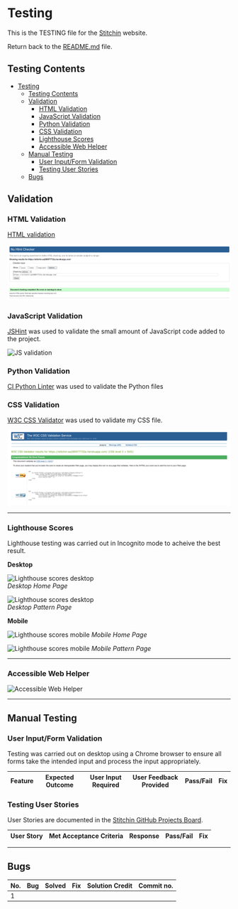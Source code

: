 # Testing

This is the TESTING file for the [Stitchin]() website.

Return back to the [README.md](README.md) file.

## Testing Contents  
  
- [Testing](#testing)
  - [Testing Contents](#testing-contents)
  - [Validation](#validation)
    - [HTML Validation](#html-validation)
    - [JavaScript Validation](#javascript-validation)
    - [Python Validation](#python-validation)
    - [CSS Validation](#css-validation)
    - [Lighthouse Scores](#lighthouse-scores)
    - [Accessible Web Helper](#accessible-web-helper)
  - [Manual Testing](#manual-testing)
    - [User Input/Form Validation](#user-inputform-validation)
    - [Testing User Stories](#testing-user-stories)
  - [Bugs](#bugs)

## Validation

### HTML Validation

[HTML validation](https://validator.w3.org/nu/?doc=https%3A%2F%2Fstitchin-aa280977732a.herokuapp.com%2F)

![HTML validation](docs/testing/html_valid.png)

### JavaScript Validation

[JSHint](https://jshint.com/) was used to validate the small amount of JavaScript code added to the project.

![JS validation](docs/testing/js_valid.png)

### Python Validation

[CI Python Linter](https://pep8ci.herokuapp.com/#) was used to validate the Python files

### CSS Validation 

[W3C CSS Validator](https://jigsaw.w3.org/css-validator/) was used to validate my CSS file.

![CSS validation](docs/testing/css_valid.png)
  
<hr> 
   
### Lighthouse Scores

Lighthouse testing was carried out in Incognito mode to acheive the best result.

**Desktop**  

![Lighthouse scores desktop](documentation/testing/desktop_lh.png)  
*Desktop Home Page*  
  
![Lighthouse scores desktop](documentation/testing/dt_pattern_lh.png)  
*Desktop Pattern Page*
  
**Mobile**  

![Lighthouse scores mobile](documentation/testing/mobile_lh.png) 
*Mobile Home Page*  
  
![Lighthouse scores mobile](documentation/testing/mob_pattern_lh.png) 
*Mobile Pattern Page*
  
<hr>  

### Accessible Web Helper

![Accessible Web Helper](documentation/testing/access_report.png)  

  
<hr>  

## Manual Testing

### User Input/Form Validation

Testing was carried out on desktop using a Chrome browser to ensure all forms take the intended input and process the input appropriately.

| Feature | Expected Outcome | User Input Required | User Feedback Provided     | Pass/Fail | Fix |
|----------------------------|----------|---------------------|----------------------------|-----------|-----|

### Testing User Stories

User Stories are documented in the [Stitchin GitHub Projects Board](https://github.com/users/catrinlam/projects/6).


| User Story                 | Met Acceptance Criteria | Response     | Pass/Fail | Fix     |
|----------------------------|---------------------------|--------|--------------|-----------|

<hr>
  
## Bugs  
  
| No. | Bug | Solved | Fix | Solution Credit | Commit no. |
| --- | ---------------- | ---- | ------------- | -------------- | ------------|
| 1   |